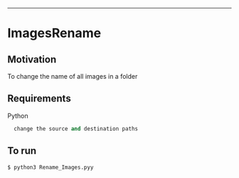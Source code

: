 
---
# ImagesRename

## Motivation
To change the name of all images in a folder

## Requirements
Python 
```python > 3
  change the source and destination paths
```
## To run
```python
$ python3 Rename_Images.pyy
```
